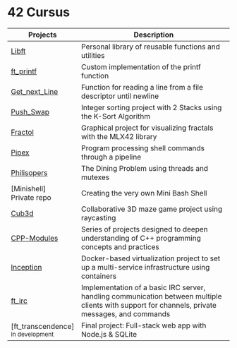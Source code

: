 # 42 Cursus

|Projects   | Description  |
|---|---|
|[Libft](https://github.com/Aerly-Lex/libft/tree/main)   | Personal library of reusable functions and utilities  |
|[ft_printf](https://github.com/Aerly-Lex/ft_printf/tree/main)   | Custom implementation of the printf function  |
|[Get_next_Line](https://github.com/Aerly-Lex/get_next_line/tree/main)    | Function for reading a line from a file descriptor until newline |
|[Push_Swap](https://github.com/Aerly-Lex/push_swap/tree/main)   | Integer sorting project with 2 Stacks using the K-Sort Algorithm |
|[Fractol](https://github.com/Aerly-Lex/fractol/tree/main)   | Graphical project for visualizing fractals with the MLX42 library |
|[Pipex](https://github.com/Aerly-Lex/pipex/tree/main)   | Program processing shell commands through a pipeline |
|[Philisopers](https://github.com/Aerly-Lex/philosophers/tree/main) | The Dining Problem using threads and mutexes |
|[Minishell] <br r>Private repo | Creating the very own Mini Bash Shell |
|[Cub3d](https://github.com/Aerly-Lex/cub3d/tree/main) | Collaborative 3D maze game project using raycasting |
|[CPP-Modules](https://github.com/Aerly-Lex/CPP-Modules/tree/main) | Series of projects designed to deepen understanding of C++ programming concepts and practices |
|[Inception](https://github.com/Aerly-Lex/Inception/tree/main) | Docker-based virtualization project to set up a multi-service infrastructure using containers |
|[ft_irc](https://github.com/Aerly-Lex/ft_irc) | Implementation of a basic IRC server, handling communication between multiple clients with support for channels, private messages, and commands |
|[ft_transcendence] <br><sub>In development</sub> | Final project: Full-stack web app with Node.js & SQLite |
